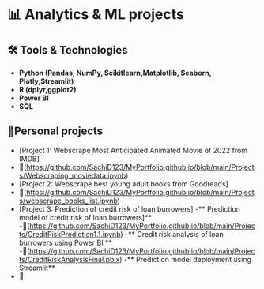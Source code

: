 # 📊 Analytics & ML projects

## 🛠️ Tools & Technologies  
- **Python (Pandas, NumPy, Scikitlearn,Matplotlib, Seaborn, Plotly,Streamlit)**
- **R (dplyr,ggplot2)**
- **Power BI**
- **SQL**

## 📌Personal projects
- [Project 1: Webscrape Most Anticipated Animated Movie of 2022 from IMDB]
- 🔗(https://github.com/SachiD123/MyPortfolio.github.io/blob/main/Projects/Webscraping_moviedata.ipynb)
- [Project 2: Webscrape best young adult books from Goodreads]
- 🔗(https://github.com/SachiD123/MyPortfolio.github.io/blob/main/Projects/webscrape_books_list.ipynb)
- [Project 3: Prediction of credit risk of loan burrowers]
-** Prediction model of credit risk of loan burrowers]**
-🔗(https://github.com/SachiD123/MyPortfolio.github.io/blob/main/Projects/CreditRiskPrediction1.1.ipynb)
-** Credit risk analysis of loan burrowers using Power BI ** 
-🔗(https://github.com/SachiD123/MyPortfolio.github.io/blob/main/Projects/CreditRiskAnalysisFinal.pbix)
-** Prediction model deployment using Streamlit**
- **🔗**

